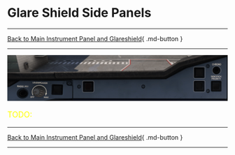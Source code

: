 # Glare Shield Side Panels

---

[Back to Main Instrument Panel and Glareshield](../overviews/main-glare.md){ .md-button }

---

![img.png](../../../assets/a380x-briefing/flight-deck/glare/glareshield-side.png)

[//]: # (TODO)
<p style="color:yellow; font-size:18px;">TODO: </p>


---

[Back to Main Instrument Panel and Glareshield](../overviews/main-glare.md){ .md-button }

---
